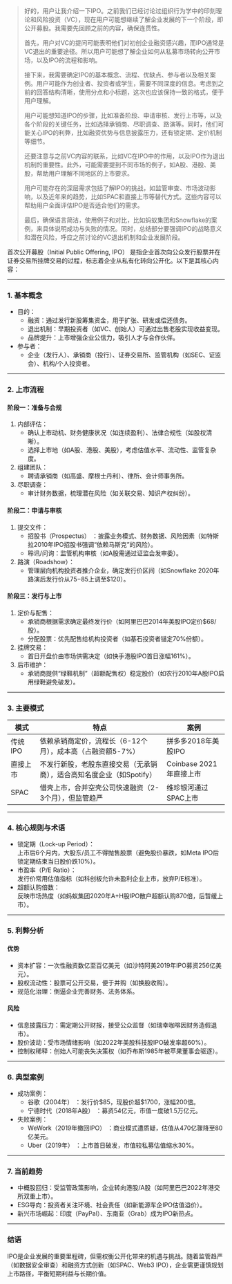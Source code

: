 >好的，用户让我介绍一下IPO。之前我们已经讨论过组织行为学中的印刻理论和风险投资（VC），现在用户可能想继续了解企业发展的下一个阶段，即公开募股。我需要先回顾之前的内容，确保连贯性。
>
>首先，用户对VC的提问可能表明他们对初创企业融资感兴趣，而IPO通常是VC退出的重要途径。所以用户可能想了解企业如何从私募市场转向公开市场，以及IPO的流程和影响。
>
>接下来，我需要确定IPO的基本概念、流程、优缺点、参与者以及相关案例。用户可能作为创业者、投资者或学生，需要不同深度的信息。考虑到之前的回答结构清晰，使用分点和小标题，这次也应该保持一致的格式，便于用户理解。
>
>用户可能想知道IPO的步骤，比如准备阶段、申请审核、发行上市等，以及各个阶段的关键任务，比如选择承销商、尽职调查、路演等。同时，他们可能关心IPO的利弊，比如融资优势与信息披露压力，还有锁定期、定价机制等细节。
>
>还要注意与之前VC内容的联系，比如VC在IPO中的作用，以及IPO作为退出机制的重要性。此外，可能需要提到不同市场的例子，如A股、港股、美股，帮助用户理解不同地区的上市要求。
>
>用户可能存在的深层需求包括了解IPO的挑战，如监管审查、市场波动影响，以及近年来的趋势，比如SPAC和直接上市等替代方式。这些内容可以帮助用户全面评估IPO是否适合他们的需求。
>
>最后，确保语言简洁，使用例子和对比，比如蚂蚁集团和Snowflake的案例，来具体说明成功与失败的情况。同时，总结部分要强调IPO的战略意义和潜在风险，呼应之前讨论的VC退出机制和企业发展阶段。
>

首次公开募股（Initial Public Offering, IPO）  是指企业首次向公众发行股票并在证券交易所挂牌交易的过程，标志着企业从私有化转向公开化。以下是其核心内容：

---

### 1. 基本概念
- 目的：  
  - 融资：通过发行新股筹集资金，用于扩张、研发或偿还债务。  
  - 退出机制：早期投资者（如VC、创始人）可通过出售老股实现收益变现。  
  - 品牌提升：上市增强企业公信力，吸引人才与合作伙伴。  
- 参与者：  
  - 企业（发行人）、承销商（投行）、证券交易所、监管机构（如SEC、证监会）、机构/个人投资者。

---

### 2. 上市流程
#### 阶段一：准备与合规
1. 内部评估：  
   - 确认上市动机、财务健康状况（如连续盈利）、法律合规性（如股权清晰）。  
   - 选择上市地（如A股、港股、美股），考虑估值水平、流动性、监管复杂度。  
1. 组建团队：  
   - 聘请承销商（如高盛、摩根士丹利）、律所、会计师事务所。  
1. 尽职调查：  
   - 审计财务数据，梳理潜在风险（如关联交易、知识产权纠纷）。  

#### 阶段二：申请与审核
1. 提交文件：  
   - 招股书（Prospectus） ：披露业务模式、财务数据、风险因素（如特斯拉2010年IPO招股书强调“依赖马斯克”的风险）。  
   - 聆讯/问询：监管机构审核（如A股需通过证监会发审委）。  
1. 路演（Roadshow）：  
   - 管理层向机构投资者推介企业，确定发行价区间（如Snowflake 2020年路演后发行价从$75-$85上调至$120）。

#### 阶段三：发行与上市
1. 定价与配售：  
   - 承销商根据需求确定最终发行价（如阿里巴巴2014年美股IPO定价$68/股）。  
   - 分配股票：优先配售给机构投资者（如基石投资者锚定70%份额）。  
1. 挂牌交易：  
   - 首日开盘价由市场供需决定（如快手港股IPO首日涨幅161%）。  
1. 后市维护：  
   - 承销商提供“绿鞋机制”（超额配售权）稳定股价（如农行2010年A股IPO启用绿鞋避免破发）。

---

### 3. 主要模式

| 模式       | 特点                                                                 | 案例              |
|----------------|--------------------------------------------------------------------------|-----------------------|
| 传统IPO    | 依赖承销商定价，流程长（6-12个月），成本高（占融资额5-7%）              | 拼多多2018年美股IPO   |
| 直接上市   | 不发行新股，老股东直接交易（无承销商），适合高知名度企业（如Spotify）   | Coinbase 2021年直接上市|
| SPAC       | 借壳上市，合并空壳公司快速融资（2-3个月），但监管趋严                   | 维珍银河通过SPAC上市  |


---

### 4. 核心规则与术语
- 锁定期（Lock-up Period）：  
  上市后6个月内，大股东/员工不得抛售股票（避免股价暴跌，如Meta IPO后锁定期结束当日股价跌10%）。  
- 市盈率（P/E Ratio）：  
  发行价常用估值指标（如科创板允许未盈利企业上市，放弃P/E标准）。  
- 超额认购倍数：  
  反映市场热度（如蚂蚁集团2020年A+H股IPO散户超额认购870倍，后暂缓上市）。

---

### 5. 利弊分析
#### 优势  
- 资本扩容：一次性融资数亿至百亿美元（如沙特阿美2019年IPO募资256亿美元）。  
- 股权流动性：股票可公开交易，便于并购（如换股收购）。  
- 规范化治理：倒逼企业完善财务、法务体系。

#### 风险  
- 信息披露压力：需定期公开财报，接受公众监督（如瑞幸咖啡因财务造假退市）。  
- 股价波动：受市场情绪影响（如2022年美股科技股IPO破发率超60%）。  
- 控制权稀释：创始人可能丧失决策权（如乔布斯1985年被苹果董事会驱逐）。

---

### 6. 典型案例
- 成功案例：  
  - 谷歌（2004年） ：发行价&#36;85，现股价超&#36;1700，涨幅200倍。  
  - 宁德时代（2018年A股） ：募资54亿元，市值一度破1.5万亿元。  
- 失败案例：  
  - WeWork（2019年撤回IPO） ：商业模式遭质疑，估值从470亿骤降至80亿美元。  
  - Uber（2019年） ：上市首日破发，市值较私募估值缩水30%。

---

### 7. 当前趋势
- 中概股回归：受监管政策影响，企业转向港股/A股（如阿里巴巴2022年港交所双重上市）。  
- ESG导向：投资者关注环境、社会责任（如新能源车企IPO估值溢价）。  
- 新兴市场崛起：印度（PayPal）、东南亚（Grab）成为IPO新热点。

---

### 结语
IPO是企业发展的重要里程碑，但需权衡公开化带来的机遇与挑战。随着监管趋严（如数据安全审查）和融资方式创新（如SPAC、Web3 IPO），企业需更谨慎规划上市路径，平衡短期利益与长期价值。